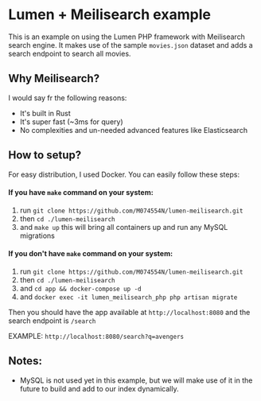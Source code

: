 # Lumen + Meilisearch example 

This is an example on using the Lumen PHP framework with Meilisearch search engine. It makes use of the sample `movies.json` dataset and adds a search endpoint to search all movies.

## Why Meilisearch?
I would say fr the following reasons:

- It's built in Rust 
- It's super fast (~3ms for query)
- No complexities and un-needed advanced features like Elasticsearch

## How to setup?
For easy distribution, I used Docker. You can easily follow these steps:

#### If you have `make` command on your system:
1. run `git clone https://github.com/M074554N/lumen-meilisearch.git`
2. then `cd ./lumen-meilisearch`
3. and `make up` this will bring all containers up and run any MySQL migrations

#### If you don't have `make` command on your system:
1. run `git clone https://github.com/M074554N/lumen-meilisearch.git`
2. then `cd ./lumen-meilisearch`
3. and `cd app && docker-compose up -d`
4. and `docker exec -it lumen_meilisearch_php php artisan migrate`

Then you should have the app available at `http://localhost:8080` and the search endpoint is `/search`

EXAMPLE: `http://localhost:8080/search?q=avengers`

## Notes:
- MySQL is not used yet in this example, but we will make use of it in the future to build and add to our index dynamically. 
